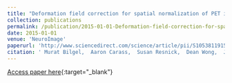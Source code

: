 ```yaml
---
title: "Deformation field correction for spatial normalization of PET images"
collection: publications
permalink: /publication/2015-01-01-Deformation-field-correction-for-spatial-normalization-of-PET-images
date: 2015-01-01
venue: 'NeuroImage'
paperurl: 'http://www.sciencedirect.com/science/article/pii/S1053811915005686'
citation: ' Murat Bilgel,  Aaron Carass,  Susan Resnick,  Dean Wong,  Jerry Prince, &quot;Deformation field correction for spatial normalization of PET images.&quot; NeuroImage, 2015.'
---
```

[Access paper here](http://www.sciencedirect.com/science/article/pii/S1053811915005686){:target="_blank"}
